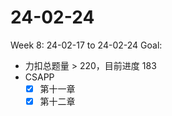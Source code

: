 # 24-02-24
Week 8: 24-02-17 to 24-02-24
Goal:
- 力扣总题量 > 220，目前进度 183
- CSAPP
    - [x] 第十一章
    - [x] 第十二章
